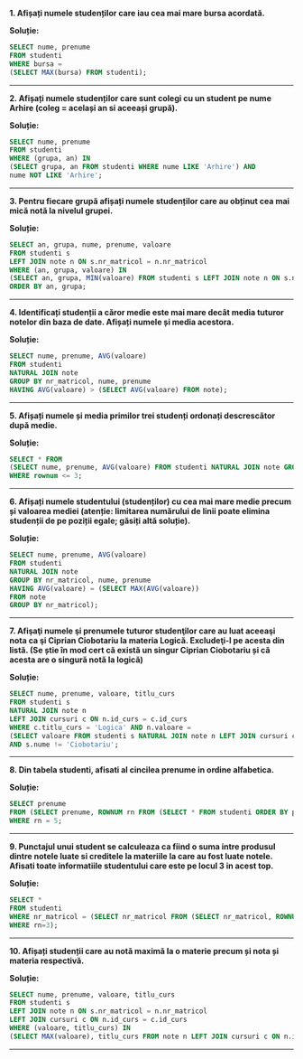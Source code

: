 **1. Afișați numele studenților care iau cea mai mare bursa acordată.**

**Soluție:**
```sql
SELECT nume, prenume
FROM studenti
WHERE bursa =
(SELECT MAX(bursa) FROM studenti);
```
---
**2. Afișați numele studenților care sunt colegi cu un student pe nume Arhire (coleg = același an si aceeași grupă).**

**Soluție:**
```sql
SELECT nume, prenume
FROM studenti
WHERE (grupa, an) IN
(SELECT grupa, an FROM studenti WHERE nume LIKE 'Arhire') AND
nume NOT LIKE 'Arhire';
```
---
**3. Pentru fiecare grupă afișați numele studenților care au obținut cea mai mică notă la nivelul grupei.**

**Soluție:**
```sql
SELECT an, grupa, nume, prenume, valoare
FROM studenti s
LEFT JOIN note n ON s.nr_matricol = n.nr_matricol
WHERE (an, grupa, valoare) IN
(SELECT an, grupa, MIN(valoare) FROM studenti s LEFT JOIN note n ON s.nr_matricol = n.nr_matricol GROUP BY an, grupa)
ORDER BY an, grupa;
```
---
**4. Identificați studenții a căror medie este mai mare decât media tuturor notelor din baza de date. Afișați numele și media acestora.**

**Soluție:**
```sql
SELECT nume, prenume, AVG(valoare)
FROM studenti
NATURAL JOIN note
GROUP BY nr_matricol, nume, prenume
HAVING AVG(valoare) > (SELECT AVG(valoare) FROM note);
```
---
**5. Afișați numele și media primilor trei studenți ordonați descrescător după medie.**

**Soluție:**
```sql
SELECT * FROM
(SELECT nume, prenume, AVG(valoare) FROM studenti NATURAL JOIN note GROUP BY nr_matricol, nume, prenume ORDER BY AVG(valoare) DESC)
WHERE rownum <= 3;
```
---
**6. Afișați numele studentului (studenților) cu cea mai mare medie precum și valoarea mediei (atenție: limitarea numărului de linii poate elimina studenții de pe poziții egale; găsiți altă soluție).**

**Soluție:**
```sql
SELECT nume, prenume, AVG(valoare)
FROM studenti
NATURAL JOIN note
GROUP BY nr_matricol, nume, prenume
HAVING AVG(valoare) = (SELECT MAX(AVG(valoare))
FROM note
GROUP BY nr_matricol);
```
---
**7. Afişaţi numele şi prenumele tuturor studenţilor care au luat aceeaşi nota ca şi Ciprian Ciobotariu la materia Logică. Excludeţi-l pe acesta din listă. (Se știe în mod cert că există un singur Ciprian Ciobotariu și că acesta are o singură notă la logică)**

**Soluție:**
```sql
SELECT nume, prenume, valoare, titlu_curs
FROM studenti s
NATURAL JOIN note n
LEFT JOIN cursuri c ON n.id_curs = c.id_curs
WHERE c.titlu_curs = 'Logica' AND n.valoare =
(SELECT valoare FROM studenti s NATURAL JOIN note n LEFT JOIN cursuri c ON n.id_curs = c.id_curs WHERE c.titlu_curs = 'Logica' AND s.nume = 'Ciobotariu' AND s.prenume = 'Ciprian')
AND s.nume != 'Ciobotariu';
```
---
**8. Din tabela studenti, afisati al cincilea prenume in ordine alfabetica.**

**Soluție:**
```sql
SELECT prenume
FROM (SELECT prenume, ROWNUM rn FROM (SELECT * FROM studenti ORDER BY prenume))
WHERE rn = 5;
```
---
**9. Punctajul unui student se calculeaza ca fiind o suma intre produsul dintre notele luate si creditele la materiile la care au fost luate notele. Afisati toate informatiile studentului care este pe locul 3 in acest top.**

**Soluție:**
```sql
SELECT *
FROM studenti 
WHERE nr_matricol = (SELECT nr_matricol FROM (SELECT nr_matricol, ROWNUM rn FROM (SELECT nr_matricol, SUM(valoare*credite) puncte FROM studenti NATURAL JOIN note JOIN cursuri ON note.id_curs = cursuri.id_curs GROUP BY nr_matricol ORDER BY puncte DESC))
WHERE rn=3);
```
---
**10. Afișați studenții care au notă maximă la o materie precum și nota și materia respectivă.**

**Soluție:**
```sql
SELECT nume, prenume, valoare, titlu_curs
FROM studenti s
LEFT JOIN note n ON s.nr_matricol = n.nr_matricol
LEFT JOIN cursuri c ON n.id_curs = c.id_curs
WHERE (valoare, titlu_curs) IN
(SELECT MAX(valoare), titlu_curs FROM note n LEFT JOIN cursuri c ON n.id_curs = c.id_curs GROUP BY titlu_curs);
```
---
